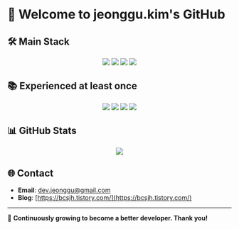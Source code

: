 # 🌟 Welcome to jeonggu.kim's GitHub  

## 🛠️ Main Stack
<div align="center">
  <img src="https://img.shields.io/badge/JavaScript-ES6+-F7DF1E?logo=javascript&logoColor=black&style=for-the-badge" />
  <img src="https://img.shields.io/badge/Java-ED8B00?logo=java&logoColor=white&style=for-the-badge" />
  <img src="https://img.shields.io/badge/C%23-239120?logo=csharp&logoColor=white&style=for-the-badge" />
  <img src="https://img.shields.io/badge/MSSQL-CC2927?logo=microsoftsqlserver&logoColor=white&style=for-the-badge" />
</div>

## 📚 Experienced at least once
<div align="center">
  <img src="https://img.shields.io/badge/MySQL-005C84?logo=mysql&logoColor=white&style=for-the-badge" />
  <img src="https://img.shields.io/badge/Oracle-F80000?logo=oracle&logoColor=white&style=for-the-badge" />
  <img src="https://img.shields.io/badge/Spring%20Boot-6DB33F?logo=springboot&logoColor=white&style=for-the-badge" />
  <img src="https://img.shields.io/badge/Node.js-339933?logo=node.js&logoColor=white&style=for-the-badge" />
</div>

## 📊 GitHub Stats  
<div align="center">
  <img src="https://github-readme-stats.vercel.app/api/top-langs/?username=dev-jeonggu&layout=compact&theme=vue&hide_border=true" />
</div>

## 🌐 Contact  
- **Email**: [dev.jeonggu@gmail.com](mailto:dev.jeonggu@gmail.com)  
- **Blog**: [https://bcsjh.tistory.com/](https://bcsjh.tistory.com/)

---

🎯 **Continuously growing to become a better developer. Thank you!**
